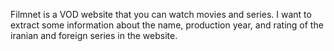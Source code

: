 Filmnet is a VOD website that you can watch movies and series. I want to extract some information about the name, production year, and rating of the iranian and foreign series in the website.
